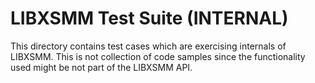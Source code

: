 # LIBXSMM Test Suite (INTERNAL)

This directory contains test cases which are exercising internals of LIBXSMM. This is not collection of code samples since the functionality used might be not part of the LIBXSMM API.

